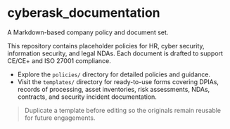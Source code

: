 # cyberask_documentation

A Markdown-based company policy and document set.

This repository contains placeholder policies for HR, cyber security, information security, and legal NDAs. Each document is drafted to support CE/CE+ and ISO 27001 compliance.

- Explore the `policies/` directory for detailed policies and guidance.
- Visit the `templates/` directory for ready-to-use forms covering DPIAs, records of processing, asset inventories, risk assessments, NDAs, contracts, and security incident documentation.

> Duplicate a template before editing so the originals remain reusable for future engagements.
